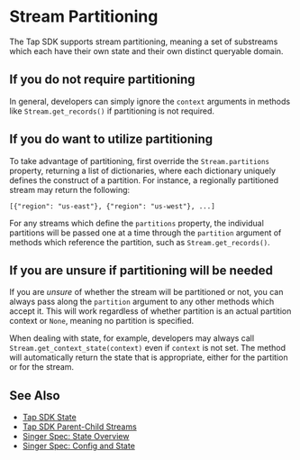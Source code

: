 # Stream Partitioning

The Tap SDK supports stream partitioning, meaning a set of substreams
which each have their own state and their own distinct queryable domain.

## If you do not require partitioning

In general, developers can simply ignore the `context` arguments in methods like
`Stream.get_records()` if partitioning is not required.

## If you do want to utilize partitioning

To take advantage of partitioning, first override the `Stream.partitions` property,
returning a list of dictionaries, where each dictionary uniquely defines the construct of
a partition. For instance, a regionally partitioned stream may return the following:

`[{"region": "us-east"}, {"region": "us-west"}, ...]`

For any streams which define the `partitions` property, the individual partitions will be
passed one at a time through the `partition` argument of methods which reference the
partition, such as `Stream.get_records()`.

## If you are unsure if partitioning will be needed

If you are _unsure_ of whether the stream will be partitioned or not, you can always
pass along the `partition` argument to any other methods which accept it. This will
work regardless of whether partition is an actual partition context or `None`, meaning
no partition is specified.

When dealing with state, for example, developers may always call
`Stream.get_context_state(context)` even if `context` is not set.
The method will automatically return the state that is appropriate, either for the partition
or for the stream.

## See Also

- [Tap SDK State](./implementation/state.md)
- [Tap SDK Parent-Child Streams](./parent_streams.md)
- [Singer Spec: State Overview](https://github.com/singer-io/getting-started/blob/master/docs/SPEC.md#state)
- [Singer Spec: Config and State](https://github.com/singer-io/getting-started/blob/master/docs/CONFIG_AND_STATE.md#state-file)
